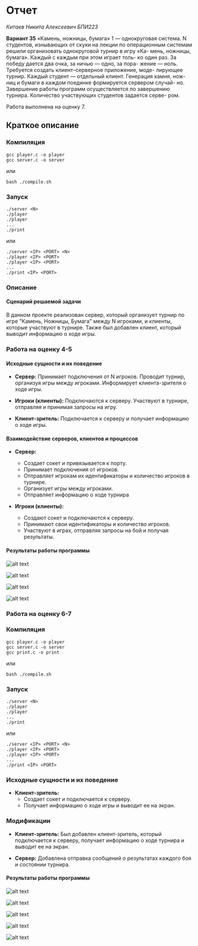 # Отчет
_Китаев Никита Алексеевич_
_БПИ223_

**Вариант 35** «Камень, ножницы, бумага» 1 — однокруговая система.
N cтудентов, изнывающих от скуки на лекции по операционным
системам решили организовать однокруговой турнир в игру «Ка-
мень, ножницы, бумага». Каждый с каждым при этом играет толь-
ко один раз. За победу дается два очка, за ничью — одно, за пора-
жение — ноль.
Требуется создать клиент–серверное приложение, моде-
лирующее турнир.
Каждый студент — отдельный клиент. Генерация камня, нож-
ниц и бумаги в каждом поединке формируется сервером случай-
но. Завершение работы программ осуществляется по завершению турнира. Количество участвующих студентов задается серве-
ром.

Работа выполнена на оценку 7.
## Краткое описание
### Компиляция
```
gcc player.c -o player
gcc server.c -o server
```
или
```
bash ./compile.sh
```
### Запуск
```
./server <N>
./player 
./player
...
./print
```
или
```
./server <IP> <PORT> <N>
./player <IP> <PORT>
./player <IP> <PORT>
...
./print <IP> <PORT>
```
### Описание

#### Сценарий решаемой задачи

В данном проекте реализован сервер, который организует турнир по игре "Камень, Ножницы, Бумага" между N игроками, и клиенты, которые участвуют в турнире. Также был добавлен клиент, который выводит информацию о ходе игры.

### Работа на оценку 4-5

#### Исходные сущности и их поведение
* **Сервер:**
Принимает подключения от N игроков.
Проводит турнир, организуя игры между игроками.
Информирует клиента-зрителя о ходе игры.


* **Игроки (клиенты):**
Подключаются к серверу.
Участвуют в турнире, отправляя и принимая запросы на игру.


* **Клиент-зритель:**
Подключается к серверу и получает информацию о ходе игры.

#### Взаимодействие серверов, клиентов и процессов
* **Сервер:**

    * Создает сокет и привязывается к порту.
    * Принимает подключения от игроков.
    * Отправляет игрокам их идентификаторы и количество игроков в турнире.
    * Организует игры между игроками.
    * Отправляет информацию о ходе турнира


*  **Игроки (клиенты):**

    * Создают сокет и подключаются к серверу.
    * Принимают свои идентификаторы и количество игроков.
    * Участвуют в играх, отправляя запросы на бой и получая результаты.

#### Результаты работы программы

![alt text](./images/serverTest1.png "Server")

![alt text](./images/client1.png "Client")

![alt text](./images/client2.png "Client")

![alt text](./images/client3.png "Client")

### Работа на оценку 6-7
### Компиляция
```
gcc player.c -o player
gcc server.c -o server
gcc print.c -o print
```
или
```
bash ./compile.sh
```
### Запуск
```
./server <N>
./player 
./player
...
./print
```
или
```
./server <IP> <PORT> <N>
./player <IP> <PORT>
./player <IP> <PORT>
...
./print <IP> <PORT>
```

### Исходные сущности и их поведение
* **Клиент-зритель:**
    * Создает сокет и подключается к серверу.
    * Получает информацию о ходе игры и выводит ее на экран.

### Модификации
* **Клиент-зритель:**
Был добавлен клиент-зритель, который подключается к серверу, получает информацию о ходе турнира и выводит ее на экран.

* **Сервер:**
Добавлена отправка сообщений о результатах каждого боя и состоянии турнира.

#### Результаты работы программы
![alt text](./images/print.png "Print")

![alt text](./images/serverTest2.png "Server")

![alt text](./images/client1Test2.png "Client")

![alt text](./images/client2Test2.png "Client")

![alt text](./images/client3Test2.png "Client")